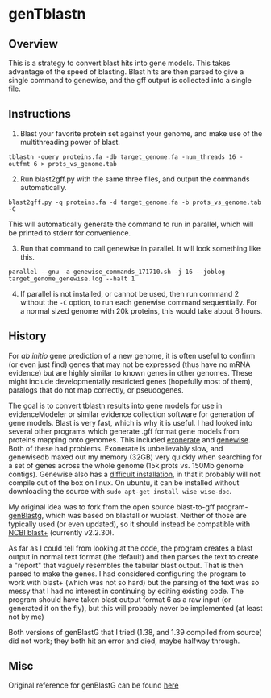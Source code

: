 # genTblastn

## Overview
This is a strategy to convert blast hits into gene models. This takes advantage of the speed of blasting. Blast hits are then parsed to give a single command to genewise, and the gff output is collected into a single file.

## Instructions
1) Blast your favorite protein set against your genome, and make use of the multithreading power of blast.

  `tblastn -query proteins.fa -db target_genome.fa -num_threads 16 -outfmt 6 > prots_vs_genome.tab`

2) Run blast2gff.py with the same three files, and output the commands automatically.

  `blast2gff.py -q proteins.fa -d target_genome.fa -b prots_vs_genome.tab -C`

This will automatically generate the command to run in parallel, which will be printed to stderr for convenience.

3) Run that command to call genewise in parallel. It will look something like this.

  `parallel --gnu -a genewise_commands_171710.sh -j 16 --joblog target_genome_genewise.log --halt 1`

4) If parallel is not installed, or cannot be used, then run command 2 without the `-C` option, to run each genewise command sequentially. For a normal sized genome with 20k proteins, this would take about 6 hours.

## History
For *ab initio* gene prediction of a new genome, it is often useful to confirm (or even just find) genes that may not be expressed (thus have no mRNA evidence) but are highly similar to known genes in other genomes. These might include developmentally restricted genes (hopefully most of them), paralogs that do not map correctly, or pseudogenes.

The goal is to convert tblastn results into gene models for use in evidenceModeler or similar evidence collection software for generation of gene models. Blast is very fast, which is why it is useful. I had looked into several other programs which generate .gff format gene models from proteins mapping onto genomes. This included [exonerate](https://www.ebi.ac.uk/~guy/exonerate/) and [genewise](http://dendrome.ucdavis.edu/resources/tooldocs/wise2/doc_wise2.html). Both of these had problems. Exonerate is unbelievably slow, and genewisedb maxed out my memory (32GB) very quickly when searching for a set of genes across the whole genome (15k prots vs. 150Mb genome contigs). Genewise also has a [difficult installation](http://ninebysix.blogspot.de/2012/11/quick-note-genewise-and-glib.html), in that it probably will not compile out of the box on linux. On ubuntu, it can be installed without downloading the source with `sudo apt-get install wise wise-doc`.

My original idea was to fork from the open source blast-to-gff program- [genBlastg](http://genome.sfu.ca/genblast/download.html), which was based on blastall or wublast. Neither of those are typically used (or even updated), so it should instead be compatible with [NCBI blast+](http://blast.ncbi.nlm.nih.gov/Blast.cgi?PAGE_TYPE=BlastDocs&DOC_TYPE=Download) (currently v2.2.30).

As far as I could tell from looking at the code, the program creates a blast output in normal text format (the default) and then parses the text to create a "report" that vaguely resembles the tabular blast output. That is then parsed to make the genes. I had considered configuring the program to work with blast+ (which was not so hard) but the parsing of the text was so messy that I had no interest in continuing by editing existing code. The program should have taken blast output format 6 as a raw input (or generated it on the fly), but this will probably never be implemented (at least not by me)

Both versions of genBlastG that I tried (1.38, and 1.39 compiled from source) did not work; they both hit an error and died, maybe halfway through.

## Misc
Original reference for genBlastG can be found [here](http://bioinformatics.oxfordjournals.org/content/27/15/2141.full)
